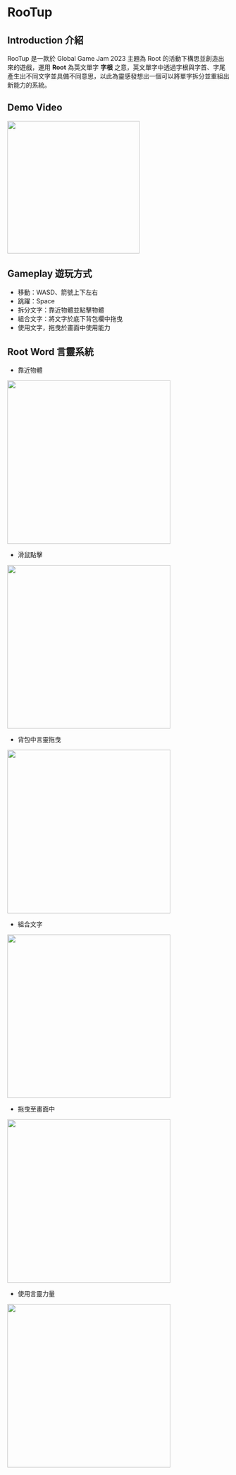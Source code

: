 # RooTup

## Introduction 介紹

RooTup 是一款於 Global Game Jam 2023 主題為 Root 的活動下構思並創造出來的遊戲，運用 **Root** 為英文單字 **字根** 之意，英文單字中透過字根與字首、字尾產生出不同文字並具備不同意思，以此為靈感發想出一個可以將單字拆分並重組出新能力的系統。

## Demo Video

[<img src="https://i.imgur.com/lYxErpc.png" height="300"/>](https://youtu.be/YaVk8-tb7wk)

## Gameplay 遊玩方式

+ 移動：WASD、箭號上下左右
+ 跳躍：Space
+ 拆分文字：靠近物體並點擊物體
+ 組合文字：將文字於底下背包欄中拖曳
+ 使用文字，拖曳於畫面中使用能力

## Root Word 言靈系統

+ 靠近物體

<img src="https://i.imgur.com/ChOI4TC.png" width="370" />

+ 滑鼠點擊

<img src="https://i.imgur.com/fChPsOp.png" width="370" />

+ 背包中言靈拖曳

<img src="https://i.imgur.com/zpfVKuq.png" width="370" />

+ 組合文字

<img src="https://i.imgur.com/iyYVE4H.png" width="370" />

+ 拖曳至畫面中

<img src="https://i.imgur.com/VfnlyD8.png" width="370" />

+ 使用言靈力量

<img src="https://i.imgur.com/ChOI4TC.png" width="370" />
